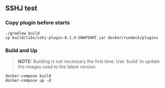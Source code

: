 ## SSHJ test

### Copy plugin before starts
```
./gradlew build
cp build/libs/sshj-plugin-0.1.X-SNAPSHOT.jar docker/rundeck/plugins
```

### **Build and Up**  
> **NOTE:** Building is not necessary the first time. Use 'build' to update the images used to the latest version.
```
docker-compose build
docker-compose up -d
```